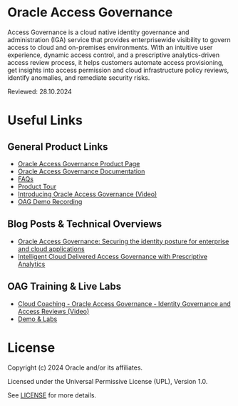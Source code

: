 # Oracle Access Governance

Access Governance is a cloud native identity governance and administration (IGA) service that provides enterprisewide visibility to govern access to cloud and on-premises environments. With an intuitive user experience, dynamic access control, and a prescriptive analytics-driven access review process, it helps customers automate access provisioning, get insights into access permission and cloud infrastructure policy reviews, identify anomalies, and remediate security risks.

Reviewed: 28.10.2024

# Useful Links

## General Product Links

- [Oracle Access Governance Product Page](https://www.oracle.com/in/security/cloud-security/access-governance/)
- [Oracle Access Governance Documentation](https://docs.oracle.com/en/cloud/paas/access-governance/index.html)
- [FAQs](https://www.oracle.com/uk/security/cloud-security/access-governance/faq/)
- [Product Tour](https://www.oracle.com/webfolder/s/quicktours/paas/pt-sec-access-governance/index.html)
- [Introducing Oracle Access Governance (Video)](https://www.youtube.com/watch?v=wnhiRRAPqho)
- [OAG Demo Recording](https://www.youtube.com/watch?v=GJEPEJlQOmQ)

## Blog Posts & Technical Overviews

- [Oracle Access Governance: Securing the identity posture for enterprise and cloud applications](https://blogs.oracle.com/cloud-infrastructure/post/securing-identity-posture)
- [Intelligent Cloud Delivered Access Governance with Prescriptive Analytics](https://blogs.oracle.com/cloudsecurity/post/intelligent-cloud-delivered-access-governance-with-prescriptive-analytics)

## OAG Training & Live Labs

- [Cloud Coaching - Oracle Access Governance - Identity Governance and Access Reviews (Video)](https://www.youtube.com/watch?v=9reHN697x6g)
- [Demo & Labs](https://luna.oracle.com/lab/6345863c-42c4-4f17-96fc-130278ac4b1f/steps) 

# License

Copyright (c) 2024 Oracle and/or its affiliates.

Licensed under the Universal Permissive License (UPL), Version 1.0.

See [LICENSE](https://github.com/oracle-devrel/technology-engineering/blob/main/LICENSE) for more details.

